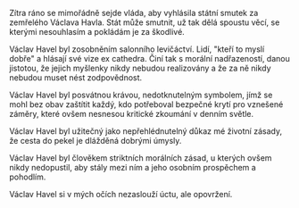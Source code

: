 <!-- dcterms:identifier = riderweblog#265 -->
<!-- dcterms:title = Stát nejsem já -->
<!-- dcterms:abstract = Zítra ráno se mimořádně sejde vláda, aby vyhlásila státní smutek za zemřelého Václava Havla. Stát může smutnit, už tak dělá spoustu věcí, se kterými nesouhlasím a pokládám je za škodlivé. -->
<!-- np9:categoryId = 2 -->
<!-- x4w:category = Lidé a jiná zvěř -->
<!-- np9:authorId = 1 -->
<!-- np9:authorEmail = michal.valasek@altairis.cz -->
<!-- dcterms:creator = Michal Altair Valášek -->
<!-- dcterms:created = 2011-12-18T19:36:24.98+01:00 -->
<!-- dcterms:date = 2011-12-18T19:36:26.353+01:00 -->

Zítra ráno se mimořádně sejde vláda, aby vyhlásila státní smutek za zemřelého Václava Havla. Stát může smutnit, už tak dělá spoustu věcí, se kterými nesouhlasím a pokládám je za škodlivé.

Václav Havel byl zosobněním salonního levičáctví. Lidí, "kteří to myslí dobře" a hlásají své vize ex cathedra. Činí tak s morální nadřazeností, danou jistotou, že jejich myšlenky nikdy nebudou realizovány a že za ně nikdy nebudou muset nést zodpovědnost.

Václav Havel byl posvátnou krávou, nedotknutelným symbolem, jímž se mohl bez obav zaštítit každý, kdo potřeboval bezpečné krytí pro vznešené záměry, které ovšem nesnesou kritické zkoumání v denním světle. 

Václav Havel byl užitečný jako nepřehlédnutelný důkaz mé životní zásady, že cesta do pekel je dlážděná dobrými úmysly.

Václav Havel byl člověkem striktních morálních zásad, u kterých ovšem nikdy nedopustil, aby stály mezi ním a jeho osobním prospěchem a pohodlím.

Václav Havel si v mých očích nezaslouží úctu, ale opovržení.